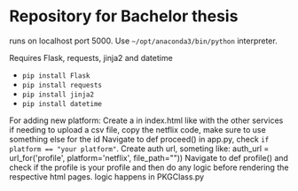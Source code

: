 # Repository for Bachelor thesis

runs on localhost port 5000. Use ```~/opt/anaconda3/bin/python``` interpreter.

Requires Flask, requests, jinja2 and datetime
- ```pip install Flask```
- ```pip install requests```
- ```pip install jinja2```
- ```pip install datetime```

For adding new platform:
Create a <tr> in index.html like with the other services
if needing to upload a csv file, copy the netflix code, make sure to use something else for the id
Navigate to def proceed() in app.py, check ```if platform == "your platform"```. 
Create auth url, someting like: auth_url = url_for('profile', platform='netflix', file_path=""))
Navigate to def profile() and check if the profile is your profile and then do any logic before rendering the respective html pages. logic happens in PKGClass.py

